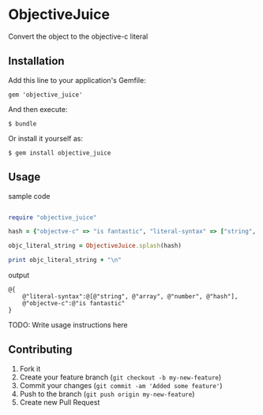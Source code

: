 # ObjectiveJuice

Convert the object to the objective-c literal

## Installation

Add this line to your application's Gemfile:

    gem 'objective_juice'

And then execute:

    $ bundle

Or install it yourself as:

    $ gem install objective_juice

## Usage

sample code
```ruby

require "objective_juice"

hash = {"objectve-c" => "is fantastic", "literal-syntax" => ["string", "array", "number", "hash"]}

objc_literal_string = ObjectiveJuice.splash(hash)

print objc_literal_string + "\n"
```

output
```text
@{
    @"literal-syntax":@[@"string", @"array", @"number", @"hash"],
    @"objectve-c":@"is fantastic"
}

```

TODO: Write usage instructions here

## Contributing

1. Fork it
2. Create your feature branch (`git checkout -b my-new-feature`)
3. Commit your changes (`git commit -am 'Added some feature'`)
4. Push to the branch (`git push origin my-new-feature`)
5. Create new Pull Request
